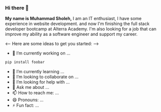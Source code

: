 ### Hi there 👋

**My name is Muhammad Sholeh,** I am an IT enthusiast, I have some experience in website development. and now I'm finishing the full stack developer bootcamp at Alterra Academy. I'm also looking for a job that can improve my ability as a software engineer and support my career.

<-- Here are some ideas to get you started: -->

- 🔭 I’m currently working on ...
```bash
pip install foobar
```
- 🌱 I’m currently learning ...
- 👯 I’m looking to collaborate on ...
- 🤔 I’m looking for help with ...
- 💬 Ask me about ...
- 📫 How to reach me: ...
- 😄 Pronouns: ...
- ⚡ Fun fact: ...
